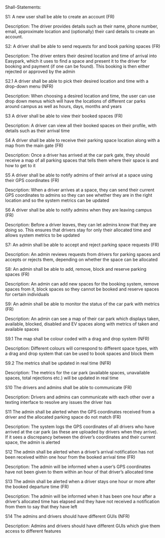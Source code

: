 Shall-Statements:

S1: A new user shall be able to create an account (FR) 

Description: The driver provides details such as their name, phone number, email, approximate location and (optionally) their card details to create an account.

S2: A driver shall be able to send requests for and book parking spaces (FR)

Description: The driver enters their desired location and time of arrival into Easypark, which it uses to find a space and present it to the driver for booking and payment (if one can be found). This booking is then either rejected or approved by the admin

S2.1 A driver shall be able to pick their desired location and time with a drop-down menu (NFR)

Description: When choosing a desired location and time, the user can use drop down menus which will have the locations of different car parks around campus as well as hours, days, months and years

S3 A driver shall be able to view their booked spaces (FR)

Description: A driver can view all their booked spaces on their profile, with details such as their arrival time

S4 A driver shall be able to receive their parking space location along with a map from the main gate (FR)

Description: Once a driver has arrived at the car park gate, they should receive a map of all parking spaces that tells them where their space is and how to get to it

S5 A driver shall be able to notify admins of their arrival at a space using their GPS coordinates (FR)

Description: When a driver arrives at a space, they can send their current GPS coordinates to admins so they can see whether they are in the right location and so the system metrics can be updated

S6 A driver shall be able to notify admins when they are leaving campus (FR)

Description: Before a driver leaves, they can let admins know that they are doing so. This ensures that drivers stay for only their allocated time and allows system metrics to be updated

S7: An admin shall be able to accept and reject parking space requests (FR)

Description: An admin reviews requests from drivers for parking spaces and accepts or rejects them, depending on whether the space can be allocated

S8: An admin shall be able to add, remove, block and reserve parking spaces (FR)

Description: An admin can add new spaces for the booking system, remove spaces from it, block spaces so they cannot be booked and reserve spaces for certain individuals

S9: An admin shall be able to monitor the status of the car park with metrics (FR)

Description: An admin can see a map of their car park which displays taken, available, blocked, disabled and EV spaces along with metrics of taken and available spaces

S9.1 The map shall be colour coded with a drag and drop system (NFR)

Description: Different colours will correspond to different space types, with a drag and drop system that can be used to book spaces and block them

S9.2 The metrics shall be updated in real time (NFR)

Description: The metrics for the car park (available spaces, unavailable spaces, total rejections etc.) will be updated in real time

S10 The drivers and admins shall be able to communicate (FR)

Description: Drivers and admins can communicate with each other over a texting interface to resolve any issues the driver has

S11 The admin shall be alerted when the GPS coordinates received from a driver and the
allocated parking space do not match (FR)

Description: The system logs the GPS coordinates of all drivers who have arrived at the car park (as these are uploaded by drivers when they arrive). If it sees a discrepancy between the driver’s coordinates and their current space, the admin is alerted

S12 The admin shall be alerted when a driver’s arrival notification has not been received within one hour from the booked arrival time (FR)

Description: The admin will be informed when a user’s GPS coordinates have not been given to them within an hour of that driver’s allocated time

S13 The admin shall be alerted when a driver stays one hour or more after the booked departure time (FR)

Description: The admin will be informed when it has been one hour after a driver’s allocated time has elapsed and they have not received a notification from them to say that they have left

S14 The admins and drivers should have different GUIs (NFR)

Description: Admins and drivers should have different GUIs which give them access to different features
